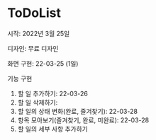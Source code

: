 # ToDoList

시작: 2022년 3월 25일

디자인: 무료 디자인

화면 구현: 22-03-25 (1일)

기능 구현
1. 할 일 추가하기: 22-03-26
2. 할 일 삭제하기:
3. 할 일의 상태 변화(완료, 즐겨찾기): 22-03-28
4. 항목 모아보기(즐겨찾기, 완료, 미완료): 22-03-28
5. 할 일의 세부 사항 추가하기
